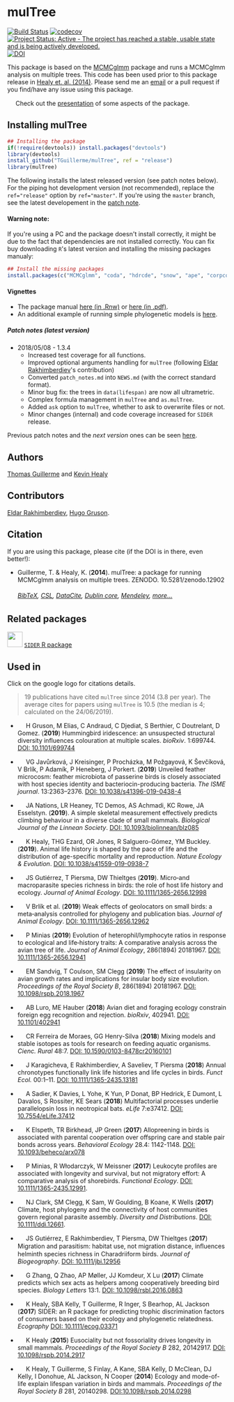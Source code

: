 # mulTree
[![Build Status](https://travis-ci.org/TGuillerme/mulTree.svg?branch=release)](https://travis-ci.org/TGuillerme/mulTree)
[![codecov](https://codecov.io/gh/TGuillerme/mulTree/branch/release/graph/badge.svg)](https://codecov.io/gh/TGuillerme/mulTree)
[![Project Status: Active - The project has reached a stable, usable state and is being actively developed.](http://www.repostatus.org/badges/latest/active.svg)](http://www.repostatus.org/#active)
[![DOI](https://zenodo.org/badge/DOI/10.5281/zenodo.12902.svg)](https://doi.org/10.5281/zenodo.12902)

This package is based on the [MCMCglmm](http://cran.r-project.org/web/packages/MCMCglmm/index.html) package
and runs a MCMCglmm analysis on multiple trees.
This code has been used prior to this package release in [Healy et. al. (2014)](http://rspb.royalsocietypublishing.org/content/281/1784/20140298.full.pdf?ijkey=gPt28ElSAYBvRhZ&keytype=ref).
Please send me an [email](mailto:guillert@tcd.ie) or a pull request if you find/have any issue using this package.

<a href="https://figshare.com/articles/Guillerme_BESMacro2016_pdf/3478922"><img src="http://tguillerme.github.io/images/logo-FS.png" height="15" widht="15"/></a> 
Check out the [presentation](https://figshare.com/articles/Guillerme_BESMacro2016_pdf/3478922) of some aspects of the package.

## Installing mulTree
```r
## Installing the package
if(!require(devtools)) install.packages("devtools")
library(devtools)
install_github("TGuillerme/mulTree", ref = "release")
library(mulTree)
```
The following installs the latest released version (see patch notes below). For the piping hot development version (not recommended), replace the `ref="release"` option by `ref="master"`. If you're using the `master` branch, see the latest developement in the [patch note](https://github.com/TGuillerme/mulTree/blob/master/patch_notes.md).

#### Warning note:
If you're using a PC and the package doesn't install correctly, it might be due to the fact that dependencies are not installed correctly. You can fix buy downloading `R`'s latest version and installing the missing packages manualy:
```r
## Install the missing packages
install.packages(c("MCMCglmm", "coda", "hdrcde", "snow", "ape", "corpcor", "curl"))
```

#### Vignettes
*  The package manual [here (in .Rnw)](https://github.com/TGuillerme/mulTree/blob/master/doc/mulTree-manual.Rnw) or [here (in .pdf)](https://github.com/TGuillerme/mulTree/blob/master/doc/mulTree-manual.pdf).
*  An additional example of running simple phylogenetic models is [here](https://github.com/TGuillerme/mulTree/blob/master/doc/Vanilla_flavoured_phylogenetic_analyses.Rmd).

##### Patch notes (latest version)
* 2018/05/08 - 1.3.4
  * Increased test coverage for all functions.
  * Improved optional arguments handling for `mulTree` (following [Eldar Rakhimberdiev](https://github.com/eldarrak)'s contribution)
  * Converted `patch_notes.md` into `NEWS.md` (with the correct standard format).
  * Minor bug fix: the trees in `data(lifespan)` are now all ultrametric.
  * Complex formula management in `mulTree` and `as.mulTree`.
  * Added `ask` option to `mulTree`, whether to ask to overwrite files or not.
  * Minor changes (internal) and code coverage increased for `SIDER` release.

    
Previous patch notes and the *next version* ones can be seen [here](https://github.com/TGuillerme/mulTree/blob/master/patch_notes.md).

Authors
-------
[Thomas Guillerme](http://tguillerme.github.io) and [Kevin Healy](http://healyke.github.io)

## Contributors

[Eldar Rakhimberdiev](https://github.com/eldarrak), [Hugo Gruson](https://github.com/Bisaloo).

Citation
-------
If you are using this package, please cite (if the DOI is in there, even better!):

* Guillerme, T. & Healy, K. (**2014**). mulTree: a package for running MCMCglmm analysis on multiple trees. ZENODO. 10.5281/zenodo.12902
    ###### [BibTeX](https://zenodo.org/record/12902/export/hx), [CSL](https://zenodo.org/record/12902/export/csl), [DataCite](https://zenodo.org/record/12902/export/dcite3), [Dublin core](https://zenodo.org/record/12902/export/xd), [Mendeley](https://www.mendeley.com/import/?url=https://zenodo.org/record/12902), [more...](https://zenodo.org/record/12902/#.XTpLtlBS8W8)

Related packages
-------
<a href="https://github.com/healyke/SIDER"><img src="http://healyke.github.io/images/SIDER.png" height="35" widht="35"/></a> 
[`SIDER` R package](https://github.com/healyke/SIDER)

Used in
-------
Click on the google logo for citations details.
> 19 publications have cited `mulTree` since 2014 (3.8 per year). The average cites for papers using `mulTree` is 10.5 (the median is 4; calculated on the 24/06/2019).

<!-- cite style: vancouver reverse -->

* <a href="https://scholar.google.co.uk/scholar?hl=en&as_sdt=0%2C5&q=Hummingbird+iridescence%3A+an+unsuspected+structural+diversity+influences+colouration+at+multiple+scales&btnG="><img src="http://tguillerme.github.io/images/649298-64.png" height="15" widht="15"/></a>
H Gruson, M Elias, C Andraud, C Djediat, S Berthier, C Doutrelant, D Gomez. (**2019**) Hummingbird iridescence: an unsuspected structural diversity influences colouration at multiple scales. *bioRxiv*. 1:699744. [DOI: 10.1101/699744 ](https://www.biorxiv.org/content/10.1101/699744v1.full)

* <a href="https://scholar.google.co.uk/scholar?hl=en&as_sdt=0%2C5&as_ylo=2019&q=Unveiled+feather+microcosm%3A+feather+microbiota+of+passerine+birds+is+closely+associated+with+host+species+identity+and+bacteriocin-producing+bacteria&btnG="><img src="http://tguillerme.github.io/images/649298-64.png" height="15" widht="15"/></a>
VG Javůrková, J Kreisinger, P Procházka, M Požgayová, K Ševčíková, V Brlík, P Adamík, P Heneberg, J Porkert. (**2019**) Unveiled feather microcosm: feather microbiota of passerine birds is closely associated with host species identity and bacteriocin-producing bacteria. *The ISME journal*. 13:2363–2376. [DOI: 10.1038/s41396-019-0438-4](https://www.nature.com/articles/s41396-019-0438-4)

* <a href="https://scholar.google.co.uk/scholar?hl=en&as_sdt=0%2C5&q=Animal+life+history+is+shaped+by+the+pace+of+life+and+the+distribution+of+age-specific+mortality+and+reproduction&btnG="><img src="http://tguillerme.github.io/images/649298-64.png" height="15" widht="15"/></a>
JA Nations, LR Heaney, TC Demos, AS Achmadi, KC Rowe, JA Esselstyn. (**2019**). A simple skeletal measurement effectively predicts climbing behaviour in a diverse clade of small mammals. *Biological Journal of the Linnean Society*. [DOI: 10.1093/biolinnean/blz085](https://academic.oup.com/biolinnean/advance-article/doi/10.1093/biolinnean/blz085/5533433)

* <a href="https://scholar.google.co.uk/scholar?hl=en&as_sdt=0%2C5&q=Animal+life+history+is+shaped+by+the+pace+of+life+and+the+distribution+of+age-specific+mortality+and+reproduction&btnG="><img src="http://tguillerme.github.io/images/649298-64.png" height="15" widht="15"/></a>
K Healy, THG Ezard, OR Jones, R Salguero-Gómez, YM Buckley. (**2019**). Animal life history is shaped by the pace of life and the distribution of age-specific mortality and reproduction. *Nature Ecology & Evolution*. [DOI: 10.1038/s41559-019-0938-7](https://www.nature.com/articles/s41559-019-0938-7)

* <a href="https://scholar.google.co.uk/scholar?hl=en&as_sdt=0%2C5&q=Micro%E2%80%90and+macroparasite+species+richness+in+birds%3A+the+role+of+host+life+history+and+ecology&btnG="><img src="http://tguillerme.github.io/images/649298-64.png" height="15" widht="15"/></a>
JS Gutiérrez, T Piersma, DW Thieltges (**2019**). Micro‐and macroparasite species richness in birds: the role of host life history and ecology. *Journal of Animal Ecology*. [DOI: 10.1111/1365-2656.12998](https://besjournals.onlinelibrary.wiley.com/doi/abs/10.1111/1365-2656.12998)

* <a href="https://scholar.google.co.uk/scholar?hl=en&as_sdt=0%2C5&as_ylo=2019&q=Weak+effects+of+geolocators+on+small+birds%3A+a+meta%E2%80%90analysis+controlled+for+phylogeny+and+publication+bias&btnG="><img src="http://tguillerme.github.io/images/649298-64.png" height="15" widht="15"/></a>
V Brlík et al. (**2019**) Weak effects of geolocators on small birds: a meta‐analysis controlled for phylogeny and publication bias. *Journal of Animal Ecology*. [DOI: 10.1111/1365-2656.12962](https://besjournals.onlinelibrary.wiley.com/doi/abs/10.1111/1365-2656.12962)

* <a href="https://scholar.google.co.uk/scholar?hl=en&as_sdt=0%2C5&as_ylo=2019&q=Evolution+of+heterophil%2Flymphocyte+ratios+in+response+to+ecological+and+life%E2%80%90history+traits%3A+A+comparative+analysis+across+the+avian+tree+of+life&btnG="><img src="http://tguillerme.github.io/images/649298-64.png" height="15" widht="15"/></a>
P Minias (**2019**) Evolution of heterophil/lymphocyte ratios in response to ecological and life‐history traits: A comparative analysis across the avian tree of life. *Journal of Animal Ecology*, 286(1894) 20181967. [DOI: 10.1111/1365-2656.12941](https://besjournals.onlinelibrary.wiley.com/doi/full/10.1111/1365-2656.12941)

* <a href="https://scholar.google.co.uk/scholar?hl=en&as_sdt=0%2C5&q=The+effect+of+insularity+on+avian+growth+rates+and+implications+for+insular+body+size+evolution&btnG="><img src="http://tguillerme.github.io/images/649298-64.png" height="15" widht="15"/></a>
EM Sandvig, T Coulson, SM Clegg (**2019**) The effect of insularity on avian growth rates and implications for insular body size evolution. *Proceedings of the Royal Society B*, 286(1894) 20181967. [DOI: 10.1098/rspb.2018.1967](https://royalsocietypublishing.org/doi/full/10.1098/rspb.2018.1967)

* <a href="https://scholar.google.co.uk/scholar?hl=en&as_sdt=0%2C5&as_ylo=2018&q=Avian+diet+and+foraging+ecology+constrain+foreign+egg+recognition+and+rejection&btnG="><img src="http://tguillerme.github.io/images/649298-64.png" height="15" widht="15"/></a>
AB Luro, ME Hauber (**2018**) Avian diet and foraging ecology constrain foreign egg recognition and rejection. *bioRxiv*, 402941. [DOI: 10.1101/402941 ](https://www.biorxiv.org/content/early/2018/08/29/402941)

* <a href="https://scholar.google.co.uk/scholar?hl=en&as_sdt=0%2C5&q=Mixing+models+and+stable+isotopes+as+tools+for+research++on+feeding+aquatic+organisms&btnG="><img src="http://tguillerme.github.io/images/649298-64.png" height="15" widht="15"/></a>
CR Ferreira de Moraes, GG Henry-Silva (**2018**) Mixing models and stable isotopes as tools for research on feeding aquatic organisms. *Cienc. Rural* 48:7. [DOI: 10.1590/0103-8478cr20160101](http://www.scielo.br/scielo.php?script=sci_arttext&pid=S0103-84782018000700650&lng=en&nrm=iso&tlng=en)

* <a href="https://scholar.google.co.uk/scholar?hl=en&as_sdt=0%2C5&q=Annual+chronotypes+functionally+link+life+histories+and+life+cycles+in+birds&btnG="><img src="http://tguillerme.github.io/images/649298-64.png" height="15" widht="15"/></a>
J Karagicheva, E Rakhimberdiev, A Saveliev, T Piersma  (**2018**) Annual chronotypes functionally link life histories and life cycles in birds. *Funct Ecol.* 00:1–11. [DOI: 10.1111/1365-2435.13181](https://besjournals.onlinelibrary.wiley.com/doi/abs/10.1111/1365-2435.13181)

* <a href="https://scholar.google.co.uk/scholar?hl=en&as_sdt=0%2C5&q=Multifactorial+processes+underlie+parallel+opsin+loss+in+neotropical+bats&btnG="><img src="http://tguillerme.github.io/images/649298-64.png" height="15" widht="15"/></a>
A Sadier, K Davies, L Yohe, K Yun, P Donat, BP Hedrick, E Dumont, L Davalos, S Rossiter, KE Sears (**2018**) Multifactorial processes underlie parallelopsin loss in neotropical bats. *eLife* 7:e37412. [DOI: 10.7554/eLife.37412](https://elifesciences.org/articles/37412)

* <a href="https://scholar.google.co.uk/scholar?hl=en&as_sdt=2005&sciodt=0%2C5&cites=4584971410532907380&scipsc=&q=Allopreening+in+birds+is+associated+with+parental+cooperation+over+offspring+care+and+stable+pair+bonds+across+years&btnG="><img src="http://tguillerme.github.io/images/649298-64.png" height="15" widht="15"/></a>
K Elspeth, TR Birkhead, JP Green (**2017**) Allopreening in birds is associated with parental cooperation over offspring care and stable pair bonds across years. *Behavioral Ecology* 28.4: 1142-1148. [DOI: 10.1093/beheco/arx078](https://academic.oup.com/beheco/article/28/4/1142/3865432)

* <a href="https://scholar.google.co.uk/scholar?hl=en&as_sdt=0%2C5&q=Leukocyte+profiles+are+associated+with+longevity+and+survival%2C+but+not+migratory+effort%3A+A+comparative+analysis+of+shorebirds&btnG="><img src="http://tguillerme.github.io/images/649298-64.png" height="15" widht="15"/></a>
P Minias, R Włodarczyk, W Meissner (**2017**) Leukocyte profiles are associated with longevity and survival, but not migratory effort: A comparative analysis of shorebirds. *Functional Ecology*. [DOI: 10.1111/1365-2435.12991](http://onlinelibrary.wiley.com/doi/10.1111/1365-2435.12991/full).

* <a href="https://scholar.google.co.uk/scholar?hl=en&as_sdt=0%2C5&q=Climate%2C+host+phylogeny+and+the+connectivity+of+host+communities+govern+regional+parasite+assembly&btnG="><img src="http://tguillerme.github.io/images/649298-64.png" height="15" widht="15"/></a>
NJ Clark, SM Clegg, K Sam, W Goulding, B Koane, K Wells (**2017**) Climate, host phylogeny and the connectivity of host communities govern regional parasite assembly. *Diversity and Distributions*. [DOI: 10.1111/ddi.12661](http://onlinelibrary.wiley.com/wol1/doi/10.1111/ddi.12661/abstract).

* <a href="https://scholar.google.co.uk/scholar?hl=en&as_sdt=0%2C5&q=Migration+and+parasitism%3A+habitat+use%2C+not+migration+distance%2C+in%EF%AC%82uences+helminth+species+richness+in+Charadriiform+birds&btnG="><img src="http://tguillerme.github.io/images/649298-64.png" height="15" widht="15"/></a> 
JS Gutiérrez, E Rakhimberdiev, T Piersma, DW Thieltges (**2017**) Migration and parasitism: habitat use, not migration distance, inﬂuences helminth species richness in Charadriiform birds. *Journal of Biogeography*. [DOI: 10.1111/jbi.12956](http://onlinelibrary.wiley.com/doi/10.1111/jbi.12956/full)

* <a href="https://scholar.google.co.uk/scholar?hl=en&as_sdt=0%2C5&q=Climate+predicts+which+sex+acts+as+helpers+among+cooperatively+breeding+bird+species&btnG="><img src="http://tguillerme.github.io/images/649298-64.png" height="15" widht="15"/></a> 
G Zhang, Q Zhao, AP Møller, JJ Komdeur, X Lu (**2017**) Climate predicts which sex acts as helpers among cooperatively breeding bird species. *Biology Letters* 13:1. [DOI: 10.1098/rsbl.2016.0863](http://rsbl.royalsocietypublishing.org/content/13/1/20160863)

* <a href="https://scholar.google.co.uk/scholar?hl=en&as_sdt=0%2C5&as_ylo=2017&q=SIDER%3A+an+R+package+for+predicting+trophic+discrimination+factors+of+consumers+based+on+their+ecology+and+phylogenetic+relatedness&btnG="><img src="http://tguillerme.github.io/images/649298-64.png" height="15" widht="15"/></a> 
K Healy, SBA Kelly, T Guillerme, R Inger, S Bearhop, AL Jackson (**2017**) SIDER: an R package for predicting trophic discrimination factors of consumers based on their ecology and phylogenetic relatedness. *Ecography* [DOI: 10.1111/ecog.03371](https://onlinelibrary.wiley.com/doi/abs/10.1111/ecog.03371)

* <a href="https://scholar.google.co.uk/scholar?hl=en&as_sdt=0%2C5&q=Eusociality+but+not+fossoriality+drives+longevity+in+small+mammal&btnG="><img src="http://tguillerme.github.io/images/649298-64.png" height="15" widht="15"/></a> K Healy (**2015**) Eusociality but not fossoriality drives longevity in small mammals. *Proceedings of the Royal Society B* 282, 20142917. [DOI: 10.1098/rspb.2014.2917](http://rspb.royalsocietypublishing.org/content/282/1806/20142917)

* <a href="https://scholar.google.co.uk/scholar?hl=en&as_sdt=0%2C5&q=Ecology+and+mode-of-life+explain+lifespan+variation+in+birds+and+mammals&btnG="><img src="http://tguillerme.github.io/images/649298-64.png" height="15" widht="15"/></a> 
K Healy, T Guillerme, S Finlay, A Kane, SBA Kelly, D McClean, DJ Kelly, I Donohue, AL Jackson, N Cooper (**2014**) Ecology and mode-of-life explain lifespan variation in birds and mammals. *Proceedings of the Royal Society B* 281, 20140298. [DOI:10.1098/rspb.2014.0298](http://rspb.royalsocietypublishing.org/content/281/1784/20140298?ijkey=1d6acd5357bbd6b611bd0d38b7cacd7a03d83dd1&keytype2=tf_ipsecsha)
